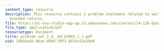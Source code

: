 ```yaml
---
content_type: resource
description: This resource contains 1 problem statement related to vector spaces and
  bounded returns.
file: https://ol-ocw-studio-app-qa.s3.amazonaws.com/courses/14-128-dynamic-optimization-economic-applications-recursive-methods-spring-2003/2db5ba45d6aed60439f3b5fea13a29a8_problem_set_1_d__bd_b2003_1_1.pdf
file_type: application/pdf
resourcetype: Document
title: problem_set_1_d__bd_b2003_1_1.pdf
uid: 2db5ba45-d6ae-d604-39f3-b5fea13a29a8
---
```

